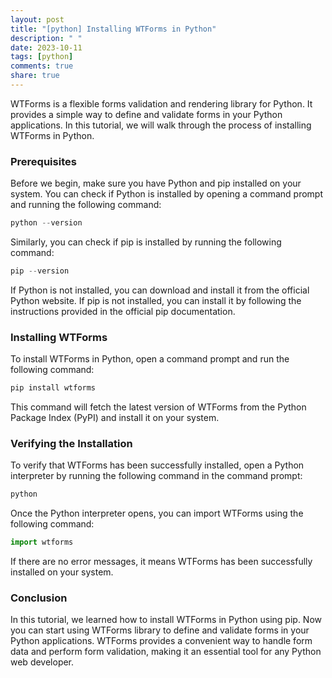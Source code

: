 ```yaml
---
layout: post
title: "[python] Installing WTForms in Python"
description: " "
date: 2023-10-11
tags: [python]
comments: true
share: true
---
```


WTForms is a flexible forms validation and rendering library for Python. It provides a simple way to define and validate forms in your Python applications. In this tutorial, we will walk through the process of installing WTForms in Python.

### Prerequisites

Before we begin, make sure you have Python and pip installed on your system. You can check if Python is installed by opening a command prompt and running the following command:

```python
python --version
```

Similarly, you can check if pip is installed by running the following command:

```python
pip --version
```

If Python is not installed, you can download and install it from the official Python website. If pip is not installed, you can install it by following the instructions provided in the official pip documentation.

### Installing WTForms

To install WTForms in Python, open a command prompt and run the following command:

```python
pip install wtforms
```

This command will fetch the latest version of WTForms from the Python Package Index (PyPI) and install it on your system.

### Verifying the Installation

To verify that WTForms has been successfully installed, open a Python interpreter by running the following command in the command prompt:

```python
python
```

Once the Python interpreter opens, you can import WTForms using the following command:

```python
import wtforms
```

If there are no error messages, it means WTForms has been successfully installed on your system.

### Conclusion

In this tutorial, we learned how to install WTForms in Python using pip. Now you can start using WTForms library to define and validate forms in your Python applications. WTForms provides a convenient way to handle form data and perform form validation, making it an essential tool for any Python web developer.